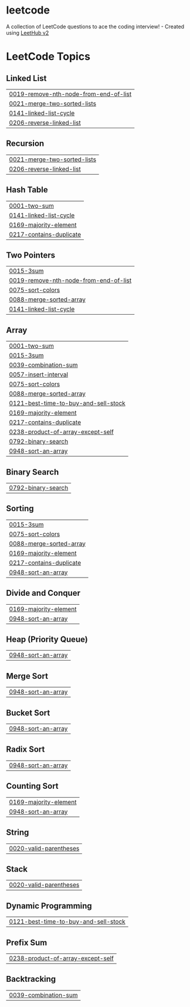 # leetcode
A collection of LeetCode questions to ace the coding interview! - Created using [LeetHub v2](https://github.com/arunbhardwaj/LeetHub-2.0)

<!---LeetCode Topics Start-->
# LeetCode Topics
## Linked List
|  |
| ------- |
| [0019-remove-nth-node-from-end-of-list](https://github.com/seokki96/leetcode/tree/master/0019-remove-nth-node-from-end-of-list) |
| [0021-merge-two-sorted-lists](https://github.com/seokki96/leetcode/tree/master/0021-merge-two-sorted-lists) |
| [0141-linked-list-cycle](https://github.com/seokki96/leetcode/tree/master/0141-linked-list-cycle) |
| [0206-reverse-linked-list](https://github.com/seokki96/leetcode/tree/master/0206-reverse-linked-list) |
## Recursion
|  |
| ------- |
| [0021-merge-two-sorted-lists](https://github.com/seokki96/leetcode/tree/master/0021-merge-two-sorted-lists) |
| [0206-reverse-linked-list](https://github.com/seokki96/leetcode/tree/master/0206-reverse-linked-list) |
## Hash Table
|  |
| ------- |
| [0001-two-sum](https://github.com/seokki96/leetcode/tree/master/0001-two-sum) |
| [0141-linked-list-cycle](https://github.com/seokki96/leetcode/tree/master/0141-linked-list-cycle) |
| [0169-majority-element](https://github.com/seokki96/leetcode/tree/master/0169-majority-element) |
| [0217-contains-duplicate](https://github.com/seokki96/leetcode/tree/master/0217-contains-duplicate) |
## Two Pointers
|  |
| ------- |
| [0015-3sum](https://github.com/seokki96/leetcode/tree/master/0015-3sum) |
| [0019-remove-nth-node-from-end-of-list](https://github.com/seokki96/leetcode/tree/master/0019-remove-nth-node-from-end-of-list) |
| [0075-sort-colors](https://github.com/seokki96/leetcode/tree/master/0075-sort-colors) |
| [0088-merge-sorted-array](https://github.com/seokki96/leetcode/tree/master/0088-merge-sorted-array) |
| [0141-linked-list-cycle](https://github.com/seokki96/leetcode/tree/master/0141-linked-list-cycle) |
## Array
|  |
| ------- |
| [0001-two-sum](https://github.com/seokki96/leetcode/tree/master/0001-two-sum) |
| [0015-3sum](https://github.com/seokki96/leetcode/tree/master/0015-3sum) |
| [0039-combination-sum](https://github.com/seokki96/leetcode/tree/master/0039-combination-sum) |
| [0057-insert-interval](https://github.com/seokki96/leetcode/tree/master/0057-insert-interval) |
| [0075-sort-colors](https://github.com/seokki96/leetcode/tree/master/0075-sort-colors) |
| [0088-merge-sorted-array](https://github.com/seokki96/leetcode/tree/master/0088-merge-sorted-array) |
| [0121-best-time-to-buy-and-sell-stock](https://github.com/seokki96/leetcode/tree/master/0121-best-time-to-buy-and-sell-stock) |
| [0169-majority-element](https://github.com/seokki96/leetcode/tree/master/0169-majority-element) |
| [0217-contains-duplicate](https://github.com/seokki96/leetcode/tree/master/0217-contains-duplicate) |
| [0238-product-of-array-except-self](https://github.com/seokki96/leetcode/tree/master/0238-product-of-array-except-self) |
| [0792-binary-search](https://github.com/seokki96/leetcode/tree/master/0792-binary-search) |
| [0948-sort-an-array](https://github.com/seokki96/leetcode/tree/master/0948-sort-an-array) |
## Binary Search
|  |
| ------- |
| [0792-binary-search](https://github.com/seokki96/leetcode/tree/master/0792-binary-search) |
## Sorting
|  |
| ------- |
| [0015-3sum](https://github.com/seokki96/leetcode/tree/master/0015-3sum) |
| [0075-sort-colors](https://github.com/seokki96/leetcode/tree/master/0075-sort-colors) |
| [0088-merge-sorted-array](https://github.com/seokki96/leetcode/tree/master/0088-merge-sorted-array) |
| [0169-majority-element](https://github.com/seokki96/leetcode/tree/master/0169-majority-element) |
| [0217-contains-duplicate](https://github.com/seokki96/leetcode/tree/master/0217-contains-duplicate) |
| [0948-sort-an-array](https://github.com/seokki96/leetcode/tree/master/0948-sort-an-array) |
## Divide and Conquer
|  |
| ------- |
| [0169-majority-element](https://github.com/seokki96/leetcode/tree/master/0169-majority-element) |
| [0948-sort-an-array](https://github.com/seokki96/leetcode/tree/master/0948-sort-an-array) |
## Heap (Priority Queue)
|  |
| ------- |
| [0948-sort-an-array](https://github.com/seokki96/leetcode/tree/master/0948-sort-an-array) |
## Merge Sort
|  |
| ------- |
| [0948-sort-an-array](https://github.com/seokki96/leetcode/tree/master/0948-sort-an-array) |
## Bucket Sort
|  |
| ------- |
| [0948-sort-an-array](https://github.com/seokki96/leetcode/tree/master/0948-sort-an-array) |
## Radix Sort
|  |
| ------- |
| [0948-sort-an-array](https://github.com/seokki96/leetcode/tree/master/0948-sort-an-array) |
## Counting Sort
|  |
| ------- |
| [0169-majority-element](https://github.com/seokki96/leetcode/tree/master/0169-majority-element) |
| [0948-sort-an-array](https://github.com/seokki96/leetcode/tree/master/0948-sort-an-array) |
## String
|  |
| ------- |
| [0020-valid-parentheses](https://github.com/seokki96/leetcode/tree/master/0020-valid-parentheses) |
## Stack
|  |
| ------- |
| [0020-valid-parentheses](https://github.com/seokki96/leetcode/tree/master/0020-valid-parentheses) |
## Dynamic Programming
|  |
| ------- |
| [0121-best-time-to-buy-and-sell-stock](https://github.com/seokki96/leetcode/tree/master/0121-best-time-to-buy-and-sell-stock) |
## Prefix Sum
|  |
| ------- |
| [0238-product-of-array-except-self](https://github.com/seokki96/leetcode/tree/master/0238-product-of-array-except-self) |
## Backtracking
|  |
| ------- |
| [0039-combination-sum](https://github.com/seokki96/leetcode/tree/master/0039-combination-sum) |
<!---LeetCode Topics End-->